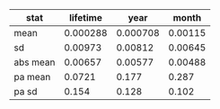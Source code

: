|stat|lifetime|year|month|
|---|---|---|---|
|mean|0.000288|0.000708|0.00115|
|sd|0.00973|0.00812|0.00645|
|abs mean|0.00657|0.00577|0.00488|
|pa mean|0.0721|0.177|0.287|
|pa sd|0.154|0.128|0.102|